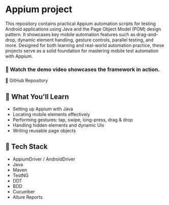 # Appium project
This repository contains practical Appium automation scripts for testing Android applications using Java and the Page Object Model (POM) design pattern. It showcases key mobile automation features such as drag-and-drop, dynamic element handling, gesture controls, parallel testing, and more. Designed for both learning and real-world automation practice, these projects serve as a solid foundation for mastering mobile test automation with Appium.

### 🎥 Watch the demo video showcases the framework in action.
📁 GitHub Repository

## 🚀 What You'll Learn
- Setting up Appium with Java
- Locating mobile elements effectively
- Performing gestures: tap, swipe, long-press, drag & drop
- Handling hidden elements and dynamic UIs
- Writing reusable page objects

## 🧰 Tech Stack
- AppiumDriver / AndroidDriver
- Java
- Maven
- TestNG
- DDT
- BDD
- Cucumber
- Allure Reports

